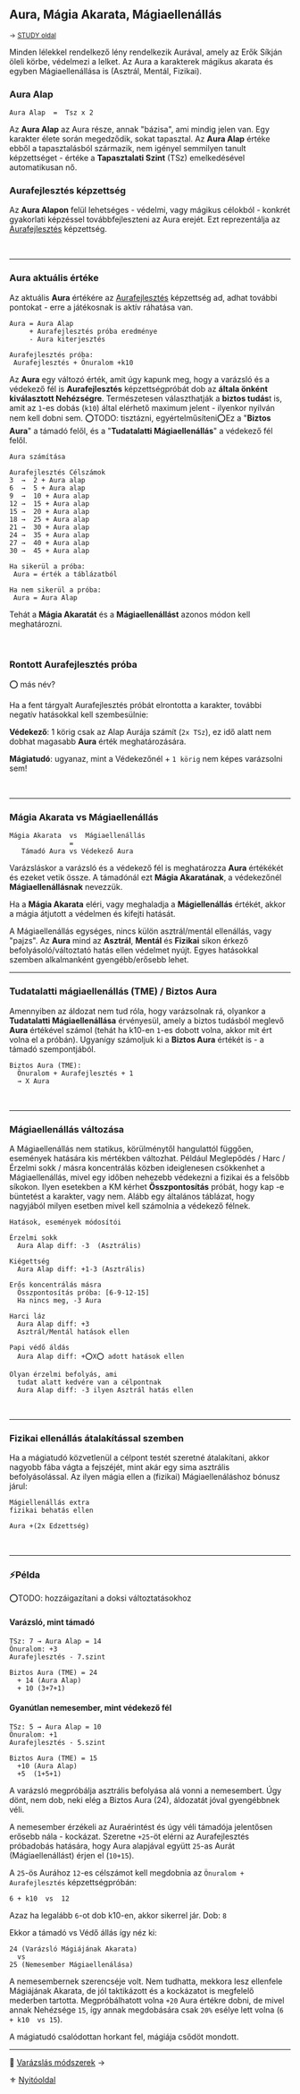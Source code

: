 ## Aura, Mágia Akarata, Mágiaellenállás

<sub>→ [STUDY oldal](https://github.com/kaktusztea/szilankrpg/wiki/STUDY.magia.Aura) </sub>

Minden lélekkel rendelkező lény rendelkezik Aurával, amely az Erők Síkján öleli körbe, védelmezi a lelket. Az Aura a karakterek mágikus akarata és egyben Mágiaellenállása is (Asztrál, Mentál, Fizikai).

### Aura Alap

```
Aura Alap  =  Tsz x 2
```

Az **Aura Alap** az Aura része, annak "bázisa", ami mindig jelen van. Egy karakter élete során megedződik, sokat tapasztal. Az **Aura Alap** értéke ebből a tapasztalásból származik, nem igényel semmilyen tanult képzettséget - értéke a **Tapasztalati Szint** (TSz) emelkedésével automatikusan nő.

### Aurafejlesztés képzettség

Az **Aura Alapon** felül lehetséges - védelmi, vagy mágikus célokból - konkrét gyakorlati képzéssel továbbfejleszteni az Aura erejét. Ezt reprezentálja az [Aurafejlesztés](kepzettsegek.primer.misztikus/aurafejlesztes.md) képzettség.

<br />

---
### Aura aktuális értéke

Az aktuális **Aura** értékére az [Aurafejlesztés](kepzettsegek.primer.misztikus/aurafejlesztes.md) képzettség ad, adhat további pontokat - erre a játékosnak is aktív ráhatása van.

```
Aura = Aura Alap
     + Aurafejlesztés próba eredménye
     - Aura kiterjesztés
```

```
Aurafejlesztés próba:
 Aurafejlesztés + Önuralom +k10
```

Az **Aura** egy változó érték, amit úgy kapunk meg, hogy a varázsló és a védekező fél is **Aurafejlesztés** képzettségpróbát dob az **általa önként kiválasztott Nehézségre**. Természetesen választhatják a **biztos tudás**t is, amit az `1`-es dobás (`k10`) által elérhető maximum jelent - ilyenkor nyilván nem kell dobni sem. ⭕TODO: tisztázni, egyértelműsíteni⭕Ez a "**Biztos Aura**" a támadó felől, és a "**Tudatalatti Mágiaellenállás**" a védekező fél felől.

```
Aura számítása

Aurafejlesztés Célszámok
3  →  2 + Aura alap
6  →  5 + Aura alap
9  →  10 + Aura alap
12 →  15 + Aura alap
15 →  20 + Aura alap
18 →  25 + Aura alap
21 →  30 + Aura alap
24 →  35 + Aura alap
27 →  40 + Aura alap
30 →  45 + Aura alap
```


```
Ha sikerül a próba:
 Aura = érték a táblázatból

Ha nem sikerül a próba:
 Aura = Aura Alap
```

Tehát a **Mágia Akaratát** és a **Mágiaellenállást** azonos módon kell meghatározni.

<br />

### Rontott Aurafejlesztés próba

⭕ más név?

Ha a fent tárgyalt Aurafejlesztés próbát elrontotta a karakter, további negatív hatásokkal kell szembesülnie:

**Védekező**: 1 körig csak az Alap Aurája számít (`2x TSz`), ez idő alatt nem dobhat magasabb **Aura** érték meghatározására.

**Mágiatudó**: ugyanaz, mint a Védekezőnél + `1 körig` nem képes varázsolni sem!

<br />

---
### Mágia Akarata vs Mágiaellenállás

```
Mágia Akarata  vs  Mágiaellenállás
               =
   Támadó Aura vs Védekező Aura
```

Varázsláskor a varázsló és a védekező fél is meghatározza **Aura** értékékét és ezeket vetik össze. A támadónál ezt **Mágia Akaratának**, a védekezőnél **Mágiaellenállásnak** nevezzük.

Ha a **Mágia Akarata** eléri, vagy meghaladja a **Mágiellenállás** értékét, akkor a mágia átjutott a védelmen és kifejti hatását.

A Mágiaellenállás egységes, nincs külön asztrál/mentál ellenállás, vagy "pajzs". Az **Aura** mind az **Asztrál**, **Mentál** és **Fizikai** síkon érkező befolyásoló/változtató hatás ellen védelmet nyújt. Egyes hatásokkal szemben alkalmanként gyengébb/erősebb lehet.

---
### Tudatalatti mágiaellenállás (TME) / Biztos Aura

Amennyiben az áldozat nem tud róla, hogy varázsolnak rá, olyankor a **Tudatalatti Mágiaellenállása** érvényesül, amely a biztos tudásból meglevő **Aura** értékével számol (tehát ha k10-en `1`-es dobott volna, akkor mit ért volna el a próbán). Ugyanígy számoljuk ki a **Biztos Aura** értékét is - a támadó szempontjából.

```
Biztos Aura (TME):
  Önuralom + Aurafejlesztés + 1
  → X Aura
```

<br />

---
### Mágiaellenállás változása

A Mágiaellenállás nem statikus, körülménytől hangulattól függően, események hatására kis mértékben változhat.
Például Meglepődés / Harc / Érzelmi sokk / másra koncentrálás közben ideiglenesen csökkenhet a Mágiaellenállás, mivel egy időben nehezebb védekezni a fizikai és a felsőbb síkokon. 
Ilyen esetekben a KM kérhet **Összpontosítás** próbát, hogy kap -e büntetést a karakter, vagy nem. Alább egy általános táblázat, hogy nagyjából milyen esetben mivel kell számolnia a védekező félnek.

```
Hatások, események módosítói

Érzelmi sokk
  Aura Alap diff: -3  (Asztrális)

Kiégettség
  Aura Alap diff: +1-3 (Asztrális)

Erős koncentrálás másra
  Összpontosítás próba: [6-9-12-15]
  Ha nincs meg, -3 Aura

Harci láz
  Aura Alap diff: +3
  Asztrál/Mentál hatások ellen

Papi védő áldás
  Aura Alap diff: +⭕X⭕ adott hatások ellen

Olyan érzelmi befolyás, ami
  tudat alatt kedvére van a célpontnak
  Aura Alap diff: -3 ilyen Asztrál hatás ellen
```

<br />

---
### Fizikai ellenállás átalakítással szemben

Ha a mágiatudó közvetlenül a célpont testét szeretné átalakítani, akkor nagyobb fába vágta a fejszéjét, mint akár egy sima asztrális befolyásolással. Az ilyen mágia ellen a (fizikai) Mágiaellenáláshoz bónusz járul:

```
Mágiellenállás extra
fizikai behatás ellen

Aura +(2x Edzettség)
```

<br />

---
### ⚡Példa

⭕TODO: hozzáigazítani a doksi változtatásokhoz

#### Varázsló, mint támadó

```
TSz: 7 → Aura Alap = 14
Önuralom: +3
Aurafejlesztés - 7.szint

Biztos Aura (TME) = 24
  + 14 (Aura Alap)
  + 10 (3+7+1)
```

#### Gyanútlan nemesember, mint védekező fél

```
TSz: 5 → Aura Alap = 10
Önuralom: +1
Aurafejlesztés - 5.szint

Biztos Aura (TME) = 15
  +10 (Aura Alap)
  +5  (1+5+1)
```

A varázsló megpróbálja asztrális befolyása alá vonni a nemesembert. Úgy dönt, nem dob, neki elég a Biztos Aura (24), áldozatát jóval gyengébbnek véli.

A nemesember érzékeli az Auraérintést és úgy véli támadója jelentősen erősebb nála - kockázat.
Szeretne `+25`-öt elérni az Aurafejlesztés próbadobás hatására, hogy Aura alapjával együtt `25`-as Aurát (Mágiaellenállást) érjen el (`10+15`).

A `25`-ös Aurához `12`-es célszámot kell megdobnia az `Önuralom + Aurafejlesztés` képzettségpróbán:

```
6 + k10  vs  12
```

Azaz ha legalább `6`-ot dob k10-en, akkor sikerrel jár. Dob: `8`

Ekkor a támadó vs Védő állás így néz ki:

```
24 (Varázsló Mágiájának Akarata)
  vs
25 (Nemesember Mágiaellenálása)
```

A nemesembernek szerencséje volt. Nem tudhatta, mekkora lesz ellenfele Mágiájának Akarata, de jól taktikázott és a kockázatot is megfelelő mederben tartotta. Megpróbálhatott volna `+20` Aura értékre dobni, de mivel annak Nehézsége `15`, így annak megdobására csak `20%` esélye lett volna (`6 + k10  vs 15`).

A mágiatudó csalódottan horkant fel, mágiája csődöt mondott.

---

🔗 [Varázslás módszerek](105_varazslas_modszerek.md) →

⚜️ [Nyitóoldal](start.md#10-m%C3%A1giarendszer-)
